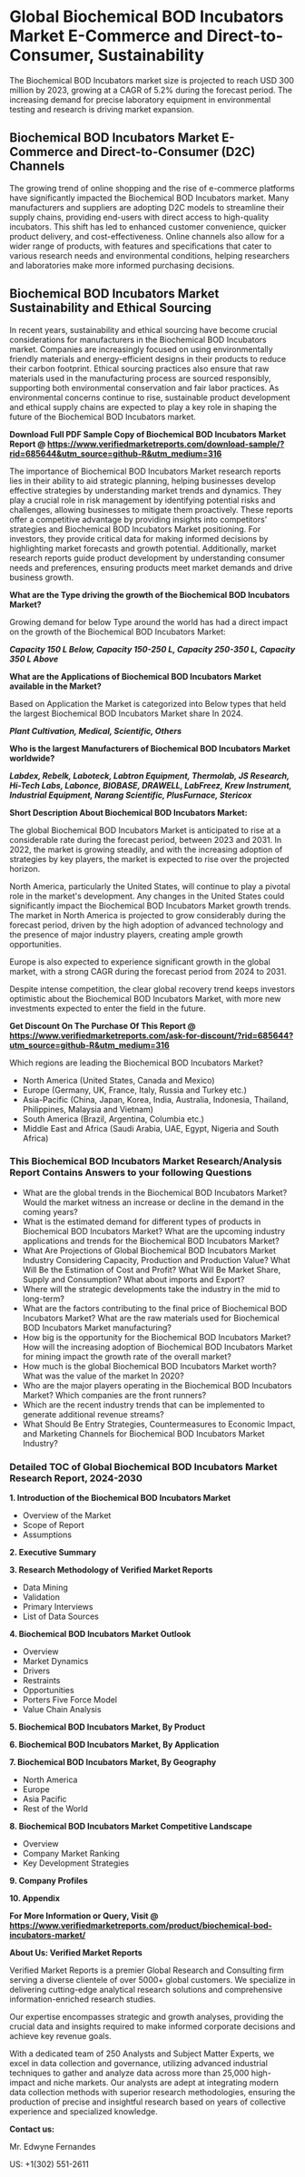 <h1>Global Biochemical BOD Incubators Market E-Commerce and Direct-to-Consumer, Sustainability</h1><p class=""><p>The Biochemical BOD Incubators market size is projected to reach USD 300 million by 2023, growing at a CAGR of 5.2% during the forecast period. The increasing demand for precise laboratory equipment in environmental testing and research is driving market expansion.</p><h2>Biochemical BOD Incubators Market E-Commerce and Direct-to-Consumer (D2C) Channels</h2><p>The growing trend of online shopping and the rise of e-commerce platforms have significantly impacted the Biochemical BOD Incubators market. Many manufacturers and suppliers are adopting D2C models to streamline their supply chains, providing end-users with direct access to high-quality incubators. This shift has led to enhanced customer convenience, quicker product delivery, and cost-effectiveness. Online channels also allow for a wider range of products, with features and specifications that cater to various research needs and environmental conditions, helping researchers and laboratories make more informed purchasing decisions.</p><h2>Biochemical BOD Incubators Market Sustainability and Ethical Sourcing</h2><p>In recent years, sustainability and ethical sourcing have become crucial considerations for manufacturers in the Biochemical BOD Incubators market. Companies are increasingly focused on using environmentally friendly materials and energy-efficient designs in their products to reduce their carbon footprint. Ethical sourcing practices also ensure that raw materials used in the manufacturing process are sourced responsibly, supporting both environmental conservation and fair labor practices. As environmental concerns continue to rise, sustainable product development and ethical supply chains are expected to play a key role in shaping the future of the Biochemical BOD Incubators market.</p></p><p class=""><strong>Download Full PDF Sample Copy of Biochemical BOD Incubators Market Report @ <a href="https://www.verifiedmarketreports.com/download-sample/?rid=685644&utm_source=github-R&utm_medium=316" target="_blank">https://www.verifiedmarketreports.com/download-sample/?rid=685644&utm_source=github-R&utm_medium=316</a></strong></p><p>The importance of&nbsp;Biochemical BOD Incubators Market research reports lies in their ability to aid strategic planning, helping businesses develop effective strategies by understanding market trends and dynamics. They play a crucial role in risk management by identifying potential risks and challenges, allowing businesses to mitigate them proactively. These reports offer a competitive advantage by providing insights into competitors' strategies and Biochemical BOD Incubators Market positioning. For investors, they provide critical data for making informed decisions by highlighting market forecasts and growth potential. Additionally, market research reports guide product development by understanding consumer needs and preferences, ensuring products meet market demands and drive business growth.</p><p><strong>What are the&nbsp;Type driving the growth of the Biochemical BOD Incubators Market?</strong></p><p id="" class="">Growing demand for below Type around the world has had a direct impact on the growth of the Biochemical BOD Incubators Market:</p><p class=""><em><strong>Capacity 150 L Below, Capacity 150-250 L, Capacity 250-350 L, Capacity 350 L Above</strong></em></p><p class=""><strong>What are the&nbsp;Applications&nbsp;of Biochemical BOD Incubators Market available in the Market?</strong></p><p id="" class="">Based on Application the Market is categorized into Below types that held the largest Biochemical BOD Incubators Market share In 2024.</p><p class=""><em><strong>Plant Cultivation, Medical, Scientific, Others</strong></em></p><p class=""><strong>Who is the largest Manufacturers of Biochemical BOD Incubators Market worldwide?</strong></p><p><em><strong>Labdex, Rebelk, Laboteck, Labtron Equipment, Thermolab, JS Research, Hi-Tech Labs, Labonce, BIOBASE, DRAWELL, LabFreez, Krew Instrument, Industrial Equipment, Narang Scientific, PlusFurnace, Stericox</strong></em></p><p id="" class=""><strong>Short Description About Biochemical BOD Incubators Market:</strong></p><p>The global Biochemical BOD Incubators Market is anticipated to rise at a considerable rate during the forecast period, between 2023 and 2031. In 2022, the market is growing steadily, and with the increasing adoption of strategies by key players, the market is expected to rise over the projected horizon.</p><p>North America, particularly the United States, will continue to play a pivotal role in the market's development. Any changes in the United States could significantly impact the Biochemical BOD Incubators Market growth trends. The market in North America is projected to grow considerably during the forecast period, driven by the high adoption of advanced technology and the presence of major industry players, creating ample growth opportunities.</p><p>Europe is also expected to experience significant growth in the global market, with a strong CAGR during the forecast period from 2024 to 2031.</p><p>Despite intense competition, the clear global recovery trend keeps investors optimistic about the Biochemical BOD Incubators Market, with more new investments expected to enter the field in the future.</p><p id="" class=""><strong>Get Discount On The Purchase Of This Report @ <a href="https://www.verifiedmarketreports.com/ask-for-discount/?rid=685644?utm_source=github-R&utm_medium=316" target="_blank">https://www.verifiedmarketreports.com/ask-for-discount/?rid=685644?utm_source=github-R&utm_medium=316</a></strong></p><p class="">Which regions are leading the Biochemical BOD Incubators Market?</p><ul><li>North America (United States, Canada and Mexico)</li><li>Europe (Germany, UK, France, Italy, Russia and Turkey etc.)</li><li>Asia-Pacific (China, Japan, Korea, India, Australia, Indonesia, Thailand, Philippines, Malaysia and Vietnam)</li><li>South America (Brazil, Argentina, Columbia etc.)</li><li>Middle East and Africa (Saudi Arabia, UAE, Egypt, Nigeria and South Africa)</li></ul><h3 id="" class="">This Biochemical BOD Incubators Market Research/Analysis Report Contains Answers to your following Questions</h3><ul><li>What are the global trends in the Biochemical BOD Incubators Market? Would the market witness an increase or decline in the demand in the coming years?</li><li>What is the estimated demand for different types of products in Biochemical BOD Incubators Market? What are the upcoming industry applications and trends for the Biochemical BOD Incubators Market?</li><li>What Are Projections of Global Biochemical BOD Incubators Market Industry Considering Capacity, Production and Production Value? What Will Be the Estimation of Cost and Profit? What Will Be Market Share, Supply and Consumption? What about imports and Export?</li><li>Where will the strategic developments take the industry in the mid to long-term?</li><li>What are the factors contributing to the final price of Biochemical BOD Incubators Market? What are the raw materials used for Biochemical BOD Incubators Market manufacturing?</li><li>How big is the opportunity for the Biochemical BOD Incubators Market? How will the increasing adoption of Biochemical BOD Incubators Market for mining impact the growth rate of the overall market?</li><li>How much is the global Biochemical BOD Incubators Market worth? What was the value of the market In 2020?</li><li>Who are the major players operating in the Biochemical BOD Incubators Market? Which companies are the front runners?</li><li>Which are the recent industry trends that can be implemented to generate additional revenue streams?</li><li>What Should Be Entry Strategies, Countermeasures to Economic Impact, and Marketing Channels for Biochemical BOD Incubators Market Industry?</li></ul><h3 id="" class="">Detailed TOC of Global Biochemical BOD Incubators Market Research Report, 2024-2030</h3><p id="" class=""><strong>1. Introduction of the Biochemical BOD Incubators Market</strong></p><ul><li>Overview of the Market</li><li>Scope of Report</li><li>Assumptions</li></ul><p id="" class=""><strong>2. Executive Summary</strong></p><p id="" class=""><strong>3. Research Methodology of Verified Market Reports</strong></p><ul><li>Data Mining</li><li>Validation</li><li>Primary Interviews</li><li>List of Data Sources</li></ul><p id="" class=""><strong>4. Biochemical BOD Incubators Market Outlook</strong></p><ul><li>Overview</li><li>Market Dynamics</li><li>Drivers</li><li>Restraints</li><li>Opportunities</li><li>Porters Five Force Model</li><li>Value Chain Analysis</li></ul><p id="" class=""><strong>5. Biochemical BOD Incubators Market, By Product</strong></p><p id="" class=""><strong>6. Biochemical BOD Incubators Market, By Application</strong></p><p id="" class=""><strong>7. Biochemical BOD Incubators Market, By Geography</strong></p><ul><li>North America</li><li>Europe</li><li>Asia Pacific</li><li>Rest of the World</li></ul><p id="" class=""><strong>8. Biochemical BOD Incubators Market Competitive Landscape</strong></p><ul><li>Overview</li><li>Company Market Ranking</li><li>Key Development Strategies</li></ul><p id="" class=""><strong>9. Company Profiles</strong></p><p id="" class=""><strong>10. Appendix</strong></p><p id="" class=""><strong>For More Information or Query, Visit @ <a href="https://www.verifiedmarketreports.com/product/biochemical-bod-incubators-market/" target="_blank">https://www.verifiedmarketreports.com/product/biochemical-bod-incubators-market/</a></strong></p><p id="" class=""><strong>About Us: Verified Market Reports</strong></p><p id="" class="">Verified Market Reports is a premier Global Research and Consulting firm serving a diverse clientele of over 5000+ global customers. We specialize in delivering cutting-edge analytical research solutions and comprehensive information-enriched research studies.</p><p id="" class="">Our expertise encompasses strategic and growth analyses, providing the crucial data and insights required to make informed corporate decisions and achieve key revenue goals.</p><p id="" class="">With a dedicated team of 250 Analysts and Subject Matter Experts, we excel in data collection and governance, utilizing advanced industrial techniques to gather and analyze data across more than 25,000 high-impact and niche markets. Our analysts are adept at integrating modern data collection methods with superior research methodologies, ensuring the production of precise and insightful research based on years of collective experience and specialized knowledge.</p><p id="" class=""><strong>Contact us:</strong></p><p id="" class="">Mr. Edwyne Fernandes</p><p id="" class="">US: +1(302) 551-2611</p>